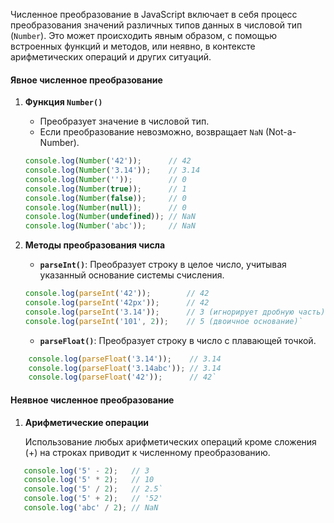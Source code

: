 
Численное преобразование в JavaScript включает в себя процесс преобразования значений различных типов данных в числовой тип (`Number`). Это может происходить явным образом, с помощью встроенных функций и методов, или неявно, в контексте арифметических операций и других ситуаций.

#### **Явное численное преобразование**

1. **Функция `Number()`**
    
    - Преобразует значение в числовой тип.
    - Если преобразование невозможно, возвращает `NaN` (Not-a-Number).
    
	```javascript
	console.log(Number('42'));      // 42 
	console.log(Number('3.14'));    // 3.14 
	console.log(Number(''));        // 0 
	console.log(Number(true));      // 1
	console.log(Number(false));     // 0 
	console.log(Number(null));      // 0 
	console.log(Number(undefined)); // NaN 
	console.log(Number('abc'));     // NaN
	```
    

2. **Методы преобразования числа**
    
    - **`parseInt()`**: Преобразует строку в целое число, учитывая указанный основание системы счисления.

	```javascript
    console.log(parseInt('42'));        // 42
    console.log(parseInt('42px'));      // 42
    console.log(parseInt('3.14'));      // 3 (игнорирует дробную часть) 
    console.log(parseInt('101', 2));    // 5 (двоичное основание)`    
	```

    - **`parseFloat()`**: Преобразует строку в число с плавающей точкой.

```javascript
    console.log(parseFloat('3.14'));    // 3.14
    console.log(parseFloat('3.14abc')); // 3.14 
    console.log(parseFloat('42'));      // 42`
```

#### **Неявное численное преобразование**

1. **Арифметические операции**
    
	Использование любых арифметических операций кроме сложения (+) на строках приводит к численному преобразованию.

 ```javascript
    console.log('5' - 2);   // 3 
    console.log('5' * 2);   // 10 
    console.log('5' / 2);   // 2.5`
	console.log('5' + 2);   // '52'
	console.log('abc' / 2); // NaN
```


